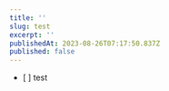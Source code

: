 ```yaml
---
title: ''
slug: test
excerpt: ''
publishedAt: 2023-08-26T07:17:50.837Z
published: false
---
```


-   \[ \] test
